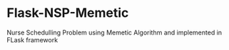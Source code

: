 # Flask-NSP-Memetic

Nurse Schedulling Problem using Memetic Algorithm and implemented in FLask framework
